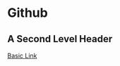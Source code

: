 Github
====================

A Second Level Header
---------------------

[Basic Link](http://www.google.com)
